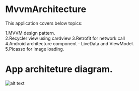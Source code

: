 # MvvmArchitecture

 
This application covers below topics:

 1.MVVM design pattern.  
 2.Recycler view using cardview 
 3.Retrofit for network call  
 4.Android architecture component - LiveData and ViewModel.  
 5.Picasso for image loading.

   


# App architeture diagram.
![alt text](https://developer.android.com/topic/libraries/architecture/images/final-architecture.png)
